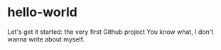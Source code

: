 # hello-world
Let's get it started: the very first Github project
You know what, I don't wanna write about myself.
